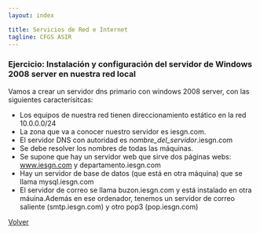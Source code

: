 ```yaml
---
layout: index

title: Servicios de Red e Internet
tagline: CFGS ASIR
---
```

### Ejercicio: Instalación y configuración del servidor de Windows 2008 server en nuestra red local


Vamos a crear un servidor dns primario con windows 2008 server, con las siguientes caracterísitcas:

* Los equipos de nuestra red tienen direccionamiento estático en la red 10.0.0.0/24
* La zona que va a conocer nuestro servidor es iesgn.com.
* El servidor DNS con autoridad es *nombre_del_servidor*.iesgn.com
* Se debe resolver los nombres de todas las máquinas.
* Se supone que hay un servidor web que sirve dos páginas webs: www.iesgn.com  y departamento.iesgn.com
* Hay un servidor de base de datos (que está en otra máquina) que se llama mysql.iesgn.com
* El servidor de correo se llama buzon.iesgn.com y está instalado en otra máuina.Además en ese ordenador, tenemos un servidor de correo saliente (smtp.iesgn.com) y otro pop3 (pop.iesgn.com)

[Volver](index)
